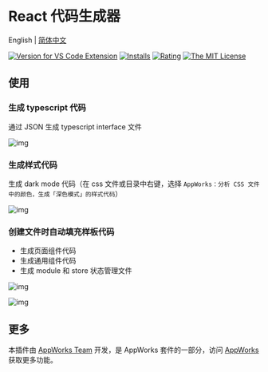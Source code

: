 # React 代码生成器

English | [简体中文](https://github.com/apptools-lab/appworks/blob/master/extensions/react-generator/README.zh-CN.md)

[![Version for VS Code Extension](https://vsmarketplacebadge.apphb.com/version-short/iceworks-team.iceworks-generator.svg?logo=visual-studio-code)](https://marketplace.visualstudio.com/items?itemName=iceworks-team.iceworks-generator)
[![Installs](https://vsmarketplacebadge.apphb.com/installs-short/iceworks-team.iceworks-generator.svg)](https://marketplace.visualstudio.com/items?itemName=iceworks-team.iceworks-generator)
[![Rating](https://vsmarketplacebadge.apphb.com/rating-short/iceworks-team.iceworks-generator.svg)](https://marketplace.visualstudio.com/items?itemName=iceworks-team.iceworks-generator)
[![The MIT License](https://img.shields.io/badge/license-MIT-blue.svg)](http://opensource.org/licenses/MIT)

## 使用

### 生成 typescript 代码

通过 JSON 生成 typescript interface 文件

![img](https://img.alicdn.com/imgextra/i3/O1CN01ldVoDI1vlbSLpMtid_!!6000000006213-1-tps-1080-705.gif)

### 生成样式代码

生成 dark mode 代码（在 css 文件或目录中右键，选择 `AppWorks：分析 CSS 文件中的颜色，生成「深色模式」的样式代码`）

![img](https://img.alicdn.com/imgextra/i3/O1CN017C7Cw91pUlC3XS7Zj_!!6000000005364-1-tps-1080-601.gif)

### 创建文件时自动填充样板代码

* 生成页面组件代码
* 生成通用组件代码
* 生成 module 和 store 状态管理文件

![img](https://img.alicdn.com/imgextra/i3/O1CN01qwQZYb1nE9bQT6qZb_!!6000000005057-1-tps-960-677.gif)

![img](https://img.alicdn.com/imgextra/i4/O1CN01lIMHws1NlQMXVjtWs_!!6000000001610-1-tps-960-677.gif)

## 更多

本插件由 [AppWorks Team](https://marketplace.visualstudio.com/publishers/iceworks-team) 开发，是 AppWorks 套件的一部分，访问 [AppWorks](https://marketplace.visualstudio.com/items?itemName=iceworks-team.iceworks) 获取更多功能。
